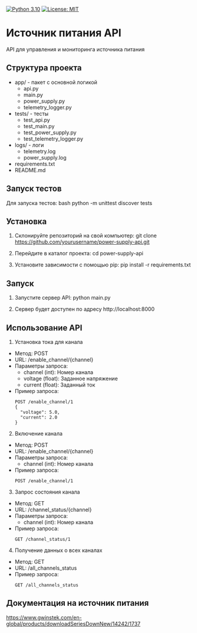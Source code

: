 [![Python 3.10](https://img.shields.io/badge/python-3.10-blue.svg)](https://www.python.org/downloads/release/python-360/)
[![License: MIT](https://img.shields.io/badge/License-MIT-blue.svg)](https://opensource.org/licenses/MIT)

# Источник питания API

API для управления и мониторинга источника питания

## Структура проекта

- app/ - пакет с основной логикой
  - api.py
  - main.py
  - power_supply.py
  - telemetry_logger.py
- tests/ - тесты
  - test_api.py
  - test_main.py
  - test_power_supply.py
  - test_telemetry_logger.py
- logs/ - логи
  - telemetry.log
  - power_supply.log
- requirements.txt
- README.md

## Запуск тестов

Для запуска тестов:
bash
python -m unittest discover tests

## Установка

1. Склонируйте репозиторий на свой компьютер:
git clone https://github.com/yourusername/power-supply-api.git

   
2. Перейдите в каталог проекта:
cd power-supply-api

3. Установите зависимости с помощью pip:
pip install -r requirements.txt

## Запуск
1. Запустите сервер API:
python main.py


2. Сервер будет доступен по адресу http://localhost:8000

## Использование API
1. Установка тока для канала
- Метод: POST
- URL: /enable_channel/{channel}
- Параметры запроса:
  - channel (int): Номер канала
  - voltage (float): Заданное напряжение
  - current (float): Заданный ток
- Пример запроса:
  ```
  POST /enable_channel/1
  {
    "voltage": 5.0,
    "current": 2.0
  }
  ```

2. Включение канала
- Метод: POST
- URL: /enable_channel/{channel}
- Параметры запроса:
  - channel (int): Номер канала
- Пример запроса:
  ```
  POST /enable_channel/1
  ```

3. Запрос состояния канала
- Метод: GET
- URL: /channel_status/{channel}
- Параметры запроса:
  - channel (int): Номер канала
- Пример запроса:
  ```
  GET /channel_status/1
  ```

4. Получение данных о всех каналах
- Метод: GET
- URL: /all_channels_status
- Пример запроса:
  ```
  GET /all_channels_status
  ```

## Документация на источник питания
https://www.gwinstek.com/en-global/products/downloadSeriesDownNew/14242/1737


